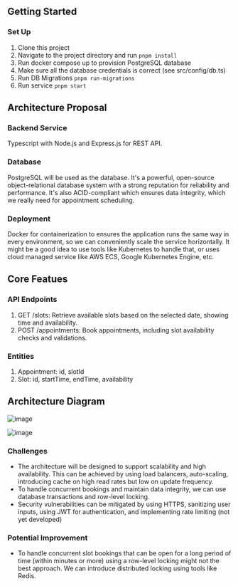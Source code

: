 ## Getting Started

### Set Up

1. Clone this project
2. Navigate to the project directory and run `pnpm install`
3. Run docker compose up to provision PostgreSQL database
4. Make sure all the database credentials is correct (see src/config/db.ts)
5. Run DB Migrations `pnpm run-migrations`
6. Run service `pnpm start`

## Architecture Proposal

### Backend Service

Typescript with Node.js and Express.js for REST API.

### Database

PostgreSQL will be used as the database. It's a powerful, open-source object-relational database system with a strong reputation for reliability and performance. It's also ACID-compliant which ensures data integrity, which we really need for appointment scheduling.

### Deployment

Docker for containerization to ensures the application runs the same way in every environment, so we can conveniently scale the service horizontally. It might be a good idea to use tools like Kubernetes to handle that, or uses cloud managed service like AWS ECS, Google Kubernetes Engine, etc.

## Core Featues

### API Endpoints

1. GET /slots: Retrieve available slots based on the selected date, showing time and availability.
2. POST /appointments: Book appointments, including slot availability checks and validations.

### Entities

1. Appointment: id, slotId
2. Slot: id, startTime, endTime, availability

## Architecture Diagram

![image](https://i.postimg.cc/4Nc0jCyQ/littlelives.png)

![image](https://i.postimg.cc/CxV2gvfT/littlelives2.png)

### Challenges

- The architecture will be designed to support scalability and high availability. This can be achieved by using load balancers, auto-scaling, introducing cache on high read rates but low on update frequency.
- To handle concurrent bookings and maintain data integrity, we can use database transactions and row-level locking.
- Security vulnerabilities can be mitigated by using HTTPS, sanitizing user inputs, using JWT for authentication, and implementing rate limiting (not yet developed)

### Potential Improvement

- To handle concurrent slot bookings that can be open for a long period of time (within minutes or more) using a row-level locking might not the best approach. We can introduce distributed locking using tools like Redis.
